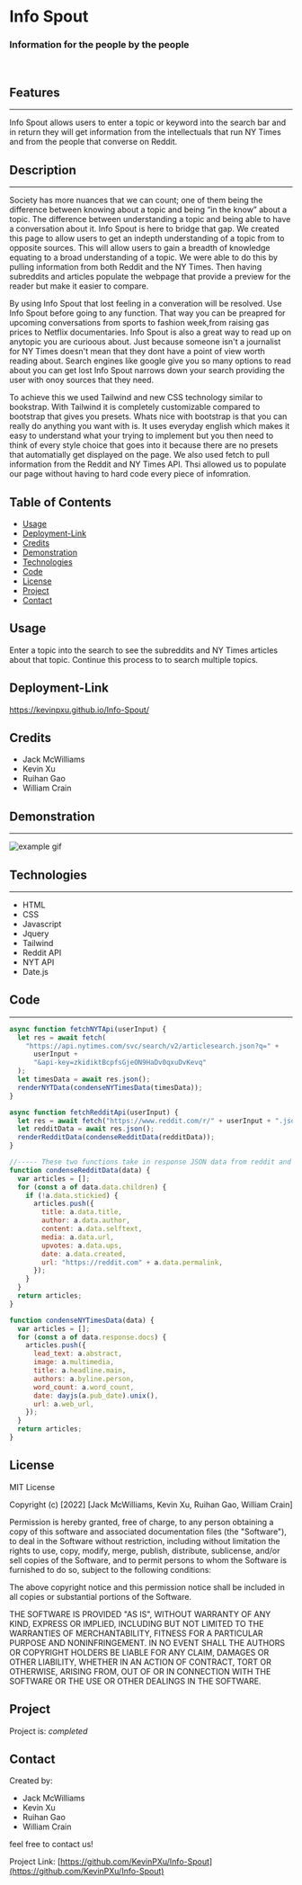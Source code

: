 # <Info Spout>

# Info Spout
### Information for the people by the people
<br>

## Features
---
Info Spout allows users to enter a topic or keyword into the search bar and in return they will get information from the intellectuals that run NY Times and from the people that  converse on Reddit.


## Description
---
Society has more nuances that we can count; one of them being the difference between knowing about a topic and being “in the know” about a topic. The difference between understanding a topic and being able to have a conversation about it. Info Spout is here to bridge that gap. We created this page to allow users to get an indepth understanding of a topic from to opposite sources. This will allow users to gain a breadth of knowledge equating to a broad understanding of a topic. We were able to do this by pulling information from both Reddit and the NY Times. Then having subreddits and articles populate the webpage that provide a preview for the reader but make it easier to compare. 

By using Info Spout that lost feeling in a converation will be resolved. Use Info Spout before going to any function. That way you can be preapred for upcoming conversations from sports to fashion week,from raising gas prices to Netflix documentaries. Info Spout is also a great way to read up on anytopic you are curioous about. Just because someone isn't a journalist for NY Times doesn't mean that they dont have a point of view worth reading about. Search engines like google give you so many options to read about you can get lost Info Spout narrows down your search providing the user with onoy sources that they need.

To achieve this we used Tailwind and new CSS technology similar to bookstrap. With Tailwind it is completely customizable compared to bootstrap that gives you presets. Whats nice with bootstrap is that you can really do anything you want with is. It uses everyday english which makes it easy to understand what your trying to implement but you then need to think of every style choice that goes into it because there are no presets that automatially get displayed on the page. We also used fetch to pull information from the Reddit and NY Times API. Thsi allowed us to populate our page without having to hard code every piece of infomration. 

## Table of Contents
* [Usage](#Usage)
* [Deployment-Link](#Deployment-Link)
* [Credits](#credits)
* [Demonstration](#demonstration)
* [Technologies](#Technologies)
* [Code](#Code)
* [License](#license)
* [Project](#Project)
* [Contact](#Contact)


## Usage

Enter a topic into the search to see the subreddits and NY Times articles about that topic. Continue this process to to search multiple topics. 

## Deployment-Link
https://kevinpxu.github.io/Info-Spout/


## Credits

- Jack McWilliams
- Kevin Xu
- Ruihan Gao
- William Crain

## Demonstration
---
![example gif](./Info-Spout.gif)

## Technologies
---
* HTML
* CSS
* Javascript
* Jquery
* Tailwind
* Reddit API
* NYT API
* Date.js

## Code 
---
```JavaScript
async function fetchNYTApi(userInput) {
  let res = await fetch(
    "https://api.nytimes.com/svc/search/v2/articlesearch.json?q=" +
      userInput +
      "&api-key=zkidiktBcpfsGjeON9HaDv0qxuDvKevq"
  );
  let timesData = await res.json();
  renderNYTData(condenseNYTimesData(timesData));
}

async function fetchRedditApi(userInput) {
  let res = await fetch("https://www.reddit.com/r/" + userInput + ".json");
  let redditData = await res.json();
  renderRedditData(condenseRedditData(redditData));
}

//----- These two functions take in response JSON data from reddit and NYT and returns a list of objects with relevant data -----
function condenseRedditData(data) {
  var articles = [];
  for (const a of data.data.children) {
    if (!a.data.stickied) {
      articles.push({
        title: a.data.title,
        author: a.data.author,
        content: a.data.selftext,
        media: a.data.url,
        upvotes: a.data.ups,
        date: a.data.created,
        url: "https://reddit.com" + a.data.permalink,
      });
    }
  }
  return articles;
}

function condenseNYTimesData(data) {
  var articles = [];
  for (const a of data.response.docs) {
    articles.push({
      lead_text: a.abstract,
      image: a.multimedia,
      title: a.headline.main,
      authors: a.byline.person,
      word_count: a.word_count,
      date: dayjs(a.pub_date).unix(),
      url: a.web_url,
    });
  }
  return articles;
}

```
## License

MIT License

Copyright (c) [2022] [Jack McWilliams, Kevin Xu, Ruihan Gao, William Crain]

Permission is hereby granted, free of charge, to any person obtaining a copy
of this software and associated documentation files (the "Software"), to deal
in the Software without restriction, including without limitation the rights
to use, copy, modify, merge, publish, distribute, sublicense, and/or sell
copies of the Software, and to permit persons to whom the Software is
furnished to do so, subject to the following conditions:

The above copyright notice and this permission notice shall be included in all
copies or substantial portions of the Software.

THE SOFTWARE IS PROVIDED "AS IS", WITHOUT WARRANTY OF ANY KIND, EXPRESS OR
IMPLIED, INCLUDING BUT NOT LIMITED TO THE WARRANTIES OF MERCHANTABILITY,
FITNESS FOR A PARTICULAR PURPOSE AND NONINFRINGEMENT. IN NO EVENT SHALL THE
AUTHORS OR COPYRIGHT HOLDERS BE LIABLE FOR ANY CLAIM, DAMAGES OR OTHER
LIABILITY, WHETHER IN AN ACTION OF CONTRACT, TORT OR OTHERWISE, ARISING FROM,
OUT OF OR IN CONNECTION WITH THE SOFTWARE OR THE USE OR OTHER DEALINGS IN THE
SOFTWARE.

## Project
Project is: _completed_ 

## Contact
Created by:

- Jack McWilliams
- Kevin Xu
- Ruihan Gao
- William Crain

feel free to contact us!

Project Link: [https://github.com/KevinPXu/Info-Spout](https://github.com/KevinPXu/Info-Spout)
